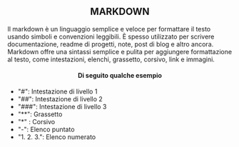 <h2 align= "center"> <strong> MARKDOWN </strong> </h2>

<p center> Il markdown è un linguaggio semplice e veloce per formattare il testo usando simboli e convenzioni leggibili.
È spesso utilizzato per scrivere documentazione, readme di progetti, note, post di blog e altro ancora. Markdown offre una sintassi semplice e pulita per aggiungere formattazione al testo, come intestazioni, elenchi, grassetto, corsivo, link e immagini.

</p>

 <h4 align= "center"> Di seguito qualche esempio </h4>

- "#": Intestazione di livello 1
- "##": Intestazione di livello 2
- "###": Intestazione di livello 3
- "**": Grassetto
- "*" : Corsivo
- "-": Elenco puntato
- "1. 2. 3.": Elenco numerato